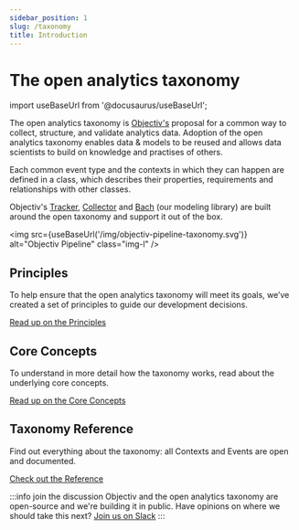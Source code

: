 ```yaml
---
sidebar_position: 1
slug: /taxonomy
title: Introduction
---
```


# The open analytics taxonomy 

import useBaseUrl from '@docusaurus/useBaseUrl';

The open analytics taxonomy is [Objectiv's](https://objectiv.io/about/) proposal for a common way to collect, structure, and 
validate analytics data. Adoption of the open analytics taxonomy enables data & models to be reused and allows data scientists to build on knowledge and practises of others.

Each common event type and the contexts in which they can happen are defined in a class, which describes their properties, requirements and relationships with other classes.

Objectiv's [Tracker](/tracking/introduction.md), [Collector](/tracking/core-concepts/collector) and [Bach](/modeling) (our modeling library) are built around the open taxonomy and support it out of the box.

<img src={useBaseUrl('/img/objectiv-pipeline-taxonomy.svg')} alt="Objectiv Pipeline" class="img-l" />

## Principles
To help ensure that the open analytics taxonomy will meet its goals, we’ve created a set of principles to guide our development decisions.

[Read up on the Principles](./core-principles.md)

## Core Concepts
To understand in more detail how the taxonomy works, read about the underlying core concepts.

[Read up on the Core Concepts](./core-concepts.md)

## Taxonomy Reference
Find out everything about the taxonomy: all Contexts and Events are open and documented. 

[Check out the Reference](./reference/overview.md)

:::info join the discussion
Objectiv and the open analytics taxonomy are open-source and we're building it in public. Have opinions on where we should take this next? [Join us on Slack](https://join.slack.com/t/objectiv-io/shared_invite/zt-u6xma89w-DLDvOB7pQer5QUs5B_~5pg)
:::
